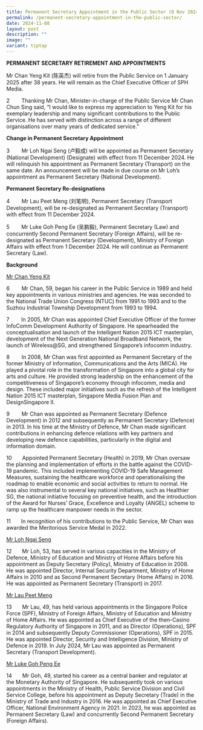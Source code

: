 ```yaml
---
title: Permanent Secretary Appointment in the Public Sector (8 Nov 2024)
permalink: /permanent-secretary-appointment-in-the-public-sector/
date: 2024-11-08
layout: post
description: ""
image: ""
variant: tiptap
---
```

<p><strong>PERMANENT SECRETARY RETIREMENT AND APPOINTMENTS</strong>
</p>
<p></p>
<p>Mr Chan Yeng Kit (陈英杰) will retire from the Public Service on 1 January
2025 after 38 years. He will remain as the Chief Executive Officer of SPH
Media.</p>
<p></p>
<p>2&nbsp;&nbsp;&nbsp;&nbsp;&nbsp;&nbsp;&nbsp; Thanking Mr Chan, Minister-in-charge
of the Public Service Mr Chan Chun Sing said, “I would like to express
my appreciation to Yeng Kit for his exemplary leadership and many significant
contributions to the Public Service. He has served with distinction across
a range of different organisations over many years of dedicated service.”</p>
<p></p>
<p><strong>Change in Permanent Secretary Appointment</strong>
</p>
<p></p>
<p>3&nbsp;&nbsp;&nbsp;&nbsp;&nbsp;&nbsp;&nbsp; Mr Loh Ngai Seng (卢毅成) will
be appointed as Permanent Secretary (National Development) (Designate)
with effect from 11 December 2024. He will relinquish his appointment as
Permanent Secretary (Transport) on the same date. An announcement will
be made in due course on Mr Loh’s appointment as Permanent Secretary (National
Development).</p>
<p></p>
<p><strong>Permanent Secretary Re-designations</strong>
</p>
<p></p>
<p>4&nbsp;&nbsp;&nbsp;&nbsp;&nbsp;&nbsp;&nbsp; Mr Lau Peet Meng (刘笔明), Permanent
Secretary (Transport Development), will be re-designated as Permanent Secretary
(Transport) with effect from 11 December 2024.</p>
<p></p>
<p>5&nbsp;&nbsp;&nbsp;&nbsp;&nbsp;&nbsp;&nbsp; Mr Luke Goh Peng Ee (吴鹏毅),
Permanent Secretary (Law) and concurrently Second Permanent Secretary (Foreign
Affairs), will be re-designated as Permanent Secretary (Development), Ministry
of Foreign Affairs with effect from 1 December 2024. He will continue as
Permanent Secretary (Law).</p>
<p></p>
<p></p>
<p><strong>Background</strong>
</p>
<p><u>Mr Chan Yeng Kit</u>
</p>
<p>6&nbsp;&nbsp;&nbsp;&nbsp;&nbsp;&nbsp;&nbsp; Mr Chan, 59, began his career
in the Public Service in 1989 and held key appointments in various ministries
and agencies. He was seconded to the National Trade Union Congress (NTUC)
from 1991 to 1993 and to the Suzhou Industrial Township Development from
1993 to 1994.</p>
<p></p>
<p>7&nbsp;&nbsp;&nbsp;&nbsp;&nbsp;&nbsp;&nbsp; In 2005, Mr Chan was appointed
Chief Executive Officer of the former InfoComm Development Authority of
Singapore. He spearheaded the conceptualisation and launch of the Intelligent
Nation 2015 ICT masterplan, development of the Next Generation National
Broadband Network, the launch of Wireless@SG, and strengthened Singapore’s
infocomm industry.</p>
<p></p>
<p>8&nbsp;&nbsp;&nbsp;&nbsp;&nbsp;&nbsp;&nbsp; In 2008, Mr Chan was first
appointed as Permanent Secretary of the former Ministry of Information,
Communications and the Arts (MICA). He played a pivotal role in the transformation
of Singapore into a global city for arts and culture. He provided strong
leadership on the enhancement of the competitiveness of Singapore’s economy
through infocomm, media and design. These included major initiatives such
as the refresh of the Intelligent Nation 2015 ICT masterplan, Singapore
Media Fusion Plan and DesignSingapore II.</p>
<p></p>
<p>9&nbsp;&nbsp;&nbsp;&nbsp;&nbsp;&nbsp;&nbsp; Mr Chan was appointed as Permanent
Secretary (Defence Development) in 2012 and subsequently as Permanent Secretary
(Defence) in 2013. In his time at the Ministry of Defence, Mr Chan made
significant contributions in enhancing defence relations with key partners
and developing new defence capabilities, particularly in the digital and
information domain.</p>
<p></p>
<p>10&nbsp;&nbsp;&nbsp;&nbsp;&nbsp;&nbsp; Appointed Permanent Secretary (Health)
in 2019, Mr Chan oversaw the planning and implementation of efforts in
the battle against the COVID-19 pandemic. This included implementing COVID-19
Safe Management Measures, sustaining the healthcare workforce and operationalising
the roadmap to enable economic and social activities to return to normal.
He was also instrumental to several key national initiatives, such as Healthier
SG, the national initiative focusing on preventive health, and the introduction
of the Award for Nurses’ Grace, Excellence and Loyalty (ANGEL) scheme to
ramp up the healthcare manpower needs in the sector.</p>
<p></p>
<p>11&nbsp;&nbsp;&nbsp;&nbsp;&nbsp;&nbsp; In recognition of his contributions
to the Public Service, Mr Chan was awarded the Meritorious Service Medal
in 2022.</p>
<p></p>
<p><u>Mr Loh Ngai Seng</u>
</p>
<p></p>
<p>12&nbsp;&nbsp;&nbsp;&nbsp;&nbsp;&nbsp; Mr Loh, 53, has served in various
capacities in the Ministry of Defence, Ministry of Education and Ministry
of Home Affairs before his appointment as Deputy Secretary (Policy), Ministry
of Education in 2008. He was appointed Director, Internal Security Department,
Ministry of Home Affairs in 2010 and as Second Permanent Secretary (Home
Affairs) in 2016. He was appointed as Permanent Secretary (Transport) in
2017.</p>
<p></p>
<p><u>Mr Lau Peet Meng</u>
</p>
<p></p>
<p>13&nbsp;&nbsp;&nbsp;&nbsp;&nbsp;&nbsp; Mr Lau, 49, has held various appointments
in the Singapore Police Force (SPF), Ministry of Foreign Affairs, Ministry
of Education and Ministry of Home Affairs. He was appointed as Chief Executive
of the then-Casino Regulatory Authority of Singapore in 2011, and as Director
(Operations), SPF in 2014 and subsequently Deputy Commissioner (Operations),
SPF in 2015. He was appointed Director, Security and Intelligence Division,
Ministry of Defence in 2019. In July 2024, Mr Lau was appointed as Permanent
Secretary (Transport Development).</p>
<p></p>
<p><u>Mr Luke Goh Peng Ee</u>
</p>
<p></p>
<p>14&nbsp;&nbsp;&nbsp;&nbsp;&nbsp;&nbsp; Mr Goh, 49, started his career
as a central banker and regulator at the Monetary Authority of Singapore.
He subsequently took on various appointments in the Ministry of Health,
Public Service Division and Civil Service College, before his appointment
as Deputy Secretary (Trade) in the Ministry of Trade and Industry in 2016.
He was appointed as Chief Executive Officer, National Environment Agency
in 2021. In 2023, he was appointed as Permanent Secretary (Law) and concurrently
Second Permanent Secretary (Foreign Affairs).</p>
<p>&nbsp;</p>
<p>&nbsp;</p>